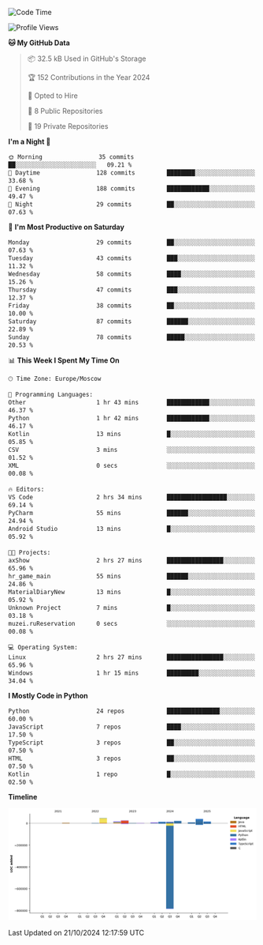 <!--START_SECTION:waka-->
![Code Time](http://img.shields.io/badge/Code%20Time-535%20hrs%2011%20mins-blue)

![Profile Views](http://img.shields.io/badge/Profile%20Views-4-blue)

**🐱 My GitHub Data** 

> 📦 32.5 kB Used in GitHub's Storage 
 > 
> 🏆 152 Contributions in the Year 2024
 > 
> 💼 Opted to Hire
 > 
> 📜 8 Public Repositories 
 > 
> 🔑 19 Private Repositories 
 > 
**I'm a Night 🦉** 

```text
🌞 Morning                35 commits          ██░░░░░░░░░░░░░░░░░░░░░░░   09.21 % 
🌆 Daytime                128 commits         ████████░░░░░░░░░░░░░░░░░   33.68 % 
🌃 Evening                188 commits         ████████████░░░░░░░░░░░░░   49.47 % 
🌙 Night                  29 commits          ██░░░░░░░░░░░░░░░░░░░░░░░   07.63 % 
```
📅 **I'm Most Productive on Saturday** 

```text
Monday                   29 commits          ██░░░░░░░░░░░░░░░░░░░░░░░   07.63 % 
Tuesday                  43 commits          ███░░░░░░░░░░░░░░░░░░░░░░   11.32 % 
Wednesday                58 commits          ████░░░░░░░░░░░░░░░░░░░░░   15.26 % 
Thursday                 47 commits          ███░░░░░░░░░░░░░░░░░░░░░░   12.37 % 
Friday                   38 commits          ██░░░░░░░░░░░░░░░░░░░░░░░   10.00 % 
Saturday                 87 commits          ██████░░░░░░░░░░░░░░░░░░░   22.89 % 
Sunday                   78 commits          █████░░░░░░░░░░░░░░░░░░░░   20.53 % 
```


📊 **This Week I Spent My Time On** 

```text
🕑︎ Time Zone: Europe/Moscow

💬 Programming Languages: 
Other                    1 hr 43 mins        ████████████░░░░░░░░░░░░░   46.37 % 
Python                   1 hr 42 mins        ████████████░░░░░░░░░░░░░   46.17 % 
Kotlin                   13 mins             █░░░░░░░░░░░░░░░░░░░░░░░░   05.85 % 
CSV                      3 mins              ░░░░░░░░░░░░░░░░░░░░░░░░░   01.52 % 
XML                      0 secs              ░░░░░░░░░░░░░░░░░░░░░░░░░   00.08 % 

🔥 Editors: 
VS Code                  2 hrs 34 mins       █████████████████░░░░░░░░   69.14 % 
PyCharm                  55 mins             ██████░░░░░░░░░░░░░░░░░░░   24.94 % 
Android Studio           13 mins             █░░░░░░░░░░░░░░░░░░░░░░░░   05.92 % 

🐱‍💻 Projects: 
axShow                   2 hrs 27 mins       ████████████████░░░░░░░░░   65.96 % 
hr_game_main             55 mins             ██████░░░░░░░░░░░░░░░░░░░   24.86 % 
MaterialDiaryNew         13 mins             █░░░░░░░░░░░░░░░░░░░░░░░░   05.92 % 
Unknown Project          7 mins              █░░░░░░░░░░░░░░░░░░░░░░░░   03.18 % 
muzei.ruReservation      0 secs              ░░░░░░░░░░░░░░░░░░░░░░░░░   00.08 % 

💻 Operating System: 
Linux                    2 hrs 27 mins       ████████████████░░░░░░░░░   65.96 % 
Windows                  1 hr 15 mins        █████████░░░░░░░░░░░░░░░░   34.04 % 
```

**I Mostly Code in Python** 

```text
Python                   24 repos            ███████████████░░░░░░░░░░   60.00 % 
JavaScript               7 repos             ████░░░░░░░░░░░░░░░░░░░░░   17.50 % 
TypeScript               3 repos             ██░░░░░░░░░░░░░░░░░░░░░░░   07.50 % 
HTML                     3 repos             ██░░░░░░░░░░░░░░░░░░░░░░░   07.50 % 
Kotlin                   1 repo              █░░░░░░░░░░░░░░░░░░░░░░░░   02.50 % 
```



**Timeline**

![Lines of Code chart](https://raw.githubusercontent.com/adlemx/adlemx/main/assets/bar_graph.png)


 Last Updated on 21/10/2024 12:17:59 UTC
<!--END_SECTION:waka-->
